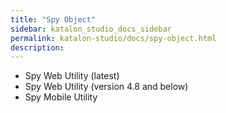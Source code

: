 ```yaml
---
title: "Spy Object" 
sidebar: katalon_studio_docs_sidebar
permalink: katalon-studio/docs/spy-object.html 
description: 
---
```

*   Spy Web Utility (latest)
*   Spy Web Utility (version 4.8 and below)
*   Spy Mobile Utility